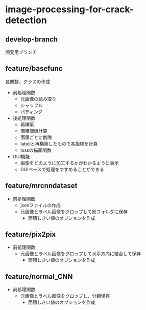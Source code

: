 # image-processing-for-crack-detection

## develop-branch
開発用ブランチ

## feature/basefunc
各関数，クラスの作成
- 前処理関数
  - 元画像の読み取り
  - シャッフル
  - パディング
- 後処理関数
  - 再構築
  - 面積閾値計算
  - 面積ごとに削除
  - labelと再構築したもので各指標を計算
  - lossの描画関数
- GUI機能
  - 画像をどのように加工するかがわかるように表示
  - GUIベースで処理をすすめることができる

## feature/mrcnndataset
- 前処理関数
  - jsonファイルの作成
  - 元画像とラベル画像をクロップして別フォルダに保存
    - 面積しきい値のオプションを作成

## feature/pix2pix
- 前処理関数
  - 元画像とラベル画像をクロップして水平方向に結合して保存
    - 面積しきい値のオプションを作成

## feature/normal_CNN
- 前処理関数
  - 元画像とラベル画像をクロップし、分類保存
    - 面積しきい値のオプションを作成